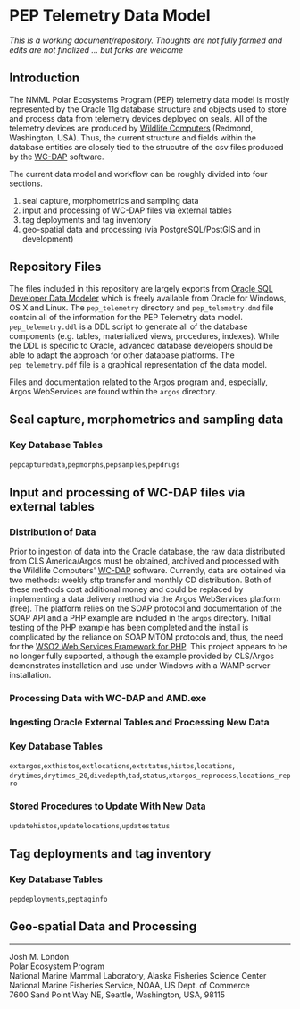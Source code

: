 PEP Telemetry Data Model
=================

*This is a working document/repository. Thoughts are not fully formed and edits are not finalized ... but forks are welcome*  

Introduction
----------------------

The NMML Polar Ecosystems Program (PEP) telemetry data model is mostly represented by the Oracle 11g database structure and objects used to store and process data from telemetry devices deployed on seals. All of the telemetry devices are produced by [Wildlife Computers](http://www.wildlifecomputers.com) (Redmond, Washington, USA). Thus, the current structure and fields within the database entities are closely tied to the strucutre of the csv files produced by the [WC-DAP](http://www.wildlifecomputers.com/downloads.aspx) software. 

The current data model and workflow can be roughly divided into four sections.

1. seal capture, morphometrics and sampling data
2. input and processing of WC-DAP files via external tables
3. tag deployments and tag inventory
4. geo-spatial data and processing (via PostgreSQL/PostGIS and in development) 

Repository Files
-----------------

The files included in this repository are largely exports from [Oracle SQL Developer Data Modeler](http://www.oracle.com/technetwork/developer-tools/datamodeler/overview/index.html) which is freely available from Oracle for Windows, OS X and Linux. The `pep_telemetry` directory and `pep_telemetry.dmd` file contain all of the information for the PEP Telemetry data model. `pep_telemetry.ddl` is a DDL script to generate all of the database components (e.g. tables, materialized views, procedures, indexes). While the DDL is specific to Oracle, advanced database developers should be able to adapt the approach for other database platforms. The `pep_telemetry.pdf` file is a graphical representation of the data model.

Files and documentation related to the Argos program and, especially, Argos WebServices are found within the `argos` directory.

Seal capture, morphometrics and sampling data
---------------------------------------------

### Key Database Tables

`pepcapturedata`,`pepmorphs`,`pepsamples`,`pepdrugs`


Input and processing of WC-DAP files via external tables
--------------------------------------------------------

### Distribution of Data

Prior to ingestion of data into the Oracle database, the raw data distributed from CLS America/Argos must be obtained, archived and processed with the Wildlife Computers' [WC-DAP](http://www.wildlifecomputers.com/downloads.aspx) software. Currently, data are obtained via two methods: weekly sftp transfer and monthly CD distribution. Both of these methods cost additional money and could be replaced by implementing a data delivery method via the Argos WebServices platform (free). The platform relies on the SOAP protocol and documentation of the SOAP API and a PHP example are included in the `argos` directory. Initial testing of the PHP example has been completed and the install is complicated by the reliance on SOAP MTOM protocols and, thus, the need for the [WSO2 Web Services Framework for PHP](http://wso2.com/products/web-services-framework/php/). This project appears to be no longer fully supported, although the example provided by CLS/Argos demonstrates installation and use under Windows with a WAMP server installation.

### Processing Data with WC-DAP and AMD.exe

### Ingesting Oracle External Tables and Processing New Data

### Key Database Tables

`extargos`,`exthistos`,`extlocations`,`extstatus`,`histos`,`locations`,  
`drytimes`,`drytimes_20`,`divedepth`,`tad`,`status`,`xtargos_reprocess`,`locations_repro`

### Stored Procedures to Update With New Data

`updatehistos`,`updatelocations`,`updatestatus`

Tag deployments and tag inventory
---------------------------------

### Key Database Tables

`pepdeployments`,`peptaginfo`

Geo-spatial Data and Processing
-------------------------------




----------------------------------------
Josh M. London  
Polar Ecosystem Program  
National Marine Mammal Laboratory, Alaska Fisheries Science Center  
National Marine Fisheries Service, NOAA, US Dept. of Commerce  
7600 Sand Point Way NE, Seattle, Washington, USA, 98115 

